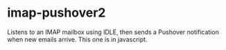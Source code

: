# imap-pushover2
Listens to an IMAP mailbox using IDLE, then sends a Pushover notification when new emails arrive. This one is in javascript.
